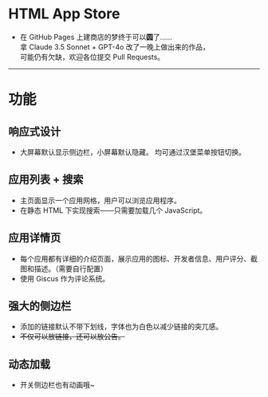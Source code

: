 # HTML App Store
- 在 GitHub Pages 上建商店的梦终于可以**圆**了……  
拿 Claude 3.5 Sonnet + GPT-4o 改了一晚上做出来的作品，  
可能仍有欠缺，欢迎各位提交 Pull Requests。  
***
# 功能
## 响应式设计
- 大屏幕默认显示侧边栏，小屏幕默认隐藏。
均可通过汉堡菜单按钮切换。
## 应用列表 + 搜索
- 主页面显示一个应用网格，用户可以浏览应用程序。
- 在静态 HTML 下实现搜索——只需要加载几个 JavaScript。
## 应用详情页
- 每个应用都有详细的介绍页面，展示应用的图标、开发者信息、用户评分、截图和描述。（需要自行配置）
- 使用 Giscus 作为评论系统。
## 强大的侧边栏
- 添加的链接默认不带下划线，字体也为白色以减少链接的突兀感。
- ~~不仅可以放链接，还可以放公告。~~
## 动态加载
- 开关侧边栏也有动画哦~
